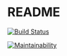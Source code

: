 # README

[![Build Status](https://travis-ci.org/ThierryBotty/ratebeer.svg?branch=master)](https://travis-ci.org/ThierryBotty/ratebeer)

[![Maintainability](https://api.codeclimate.com/v1/badges/e865ab5e19d63f46528f/maintainability)](https://codeclimate.com/github/ThierryBotty/ratebeer/maintainability)
